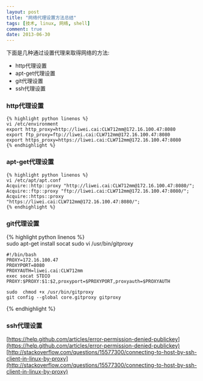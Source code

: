 ```yaml
---
layout: post
title: "网络代理设置方法总结"
tags: [技术, linux, 网络, shell]
comment: true
date: 2013-06-30
---
```


下面是几种通过设置代理来取得网络的方法:

 - http代理设置
 - apt-get代理设置
 - git代理设置
 - ssh代理设置
 
### http代理设置

    {% highlight python linenos %}	
    vi /etc/environment
    export http_proxy=http://liwei.cai:CLW712mm@172.16.100.47:8080
    export ftp_proxy=ftp://liwei.cai:CLW712mm@172.16.100.47:8080
    export https_proxy=https://liwei.cai:CLW712mm@172.16.100.47:8080
    {% endhighlight %}

### apt-get代理设置

    {% highlight python linenos %}	
    vi /etc/apt/apt.conf
    Acquire::http::proxy "http://liwei.cai:CLW712mm@172.16.100.47:8080/";
    Acquire::ftp::proxy "ftp://liwei.cai:CLW712mm@172.16.100.47:8080/";
    Acquire::https::proxy "https://liwei.cai:CLW712mm@172.16.100.47:8080/";
    {% endhighlight %}
    
### git代理设置

{% highlight python linenos %}	
    sudo apt-get install socat
    sudo vi /usr/bin/gitproxy
    
    #!/bin/bash
    PROXY=172.16.100.47
    PROXYPORT=8080
    PROXYAUTH=liwei.cai:CLW712mm
    exec socat STDIO PROXY:$PROXY:$1:$2,proxyport=$PROXYPORT,proxyauth=$PROXYAUTH
    
    sudo  chmod +x /usr/bin/gitproxy
    git config --global core.gitproxy gitproxy
{% endhighlight %}
    
### ssh代理设置

[https://help.github.com/articles/error-permission-denied-publickey](https://help.github.com/articles/error-permission-denied-publickey)
[http://stackoverflow.com/questions/15577300/connecting-to-host-by-ssh-client-in-linux-by-proxy](http://stackoverflow.com/questions/15577300/connecting-to-host-by-ssh-client-in-linux-by-proxy)
